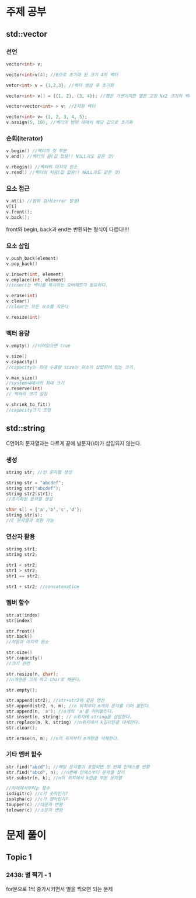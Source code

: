# 주제 공부

## std::vector
### 선언
```C++
vector<int> v;

vector<int>v(4); //0으로 초기화 된 크기 4의 벡터

vetor<int> v = {1,2,3}; //벡터 생성 후 초기화

vector<int> v[] = {{1, 2}, {3, 4}}; //행은 가변이지만 열은 고정 Nx2 크기의 벡터

vector<vector<int> > v; //2차원 벡터

vector<int> v= {1, 2, 3, 4, 5};
v.assign(5, 10); //벡터의 범위 내에서 해당 값으로 초기화

```

### 순회(iterator)
```C++
v.begin() //벡터의 첫 부분
v.end() //벡터의 끝(값 없음!! NULL과도 같은 것)

v.rbegin() //벡터의 마지막 원소
v.rend() //벡터의 처음(값 없음!! NULL과도 같은 것)
```

### 요소 접근
```C++
v.at(i) //범위 검사(error 발생)
v[i]
v.front();
v.back();
```
front와 begin, back과 end는 반환되는 형식이 다르다!!!!

### 요소 삽입
```C++
v.push_back(element)
v.pop_back()

v.insert(int, element)
v.emplace(int, element)
//insert는 벡터를 복사하는 오버헤드가 필요하다.

v.erase(int)
v.clear()
//clear는 모든 요소를 지운다

v.resize(int)
```

### 벡터 용량
```C++
v.empty() //비어있으면 true

v.size()
v.capacity()
//capacity는 최대 수용량 size는 원소가 삽입되어 있는 크기

v.max_size()
//system내에서의 최대 크기
v.reserve(int)
// 벡터의 크기 설정

v.shrink_to_fit()
//capacity크기 조정
```

## std::string
C언어의 문자열과는 다르게 끝에 널문자(\0)가 삽입되지 않는다.

### 생성
```C++
string str; //빈 문자열 생성

string str = "abcdef";
string str("abcdef");
string str2(str1);
//초기화된 문자열 생성

char s[] = {'a','b','c','d'};
string str(s);
//C 문자열과 호환 가능
```

### 연산자 활용
```C++
string str1;
string str2;

str1 < str2;
str1 > str2;
str1 == str2;

str1 + str2; //concatenation
```

### 멤버 함수
```C++
str.at(index)
str[index]

str.front()
str.back()
//처음과 마지막 원소

str.size()
str.capacity()
//크기 관련

str.resize(n, char);
//n개만큼 크게 하고 char로 채운다.

str.empty();

str.append(str2); //str+str2와 같은 연산
str.append(str2, n, m); //n 위치부터 m개의 문자를 이어 붙인다.
str.append(n, 'a'); //n개의 'a'를 이어붙인다.
str.insert(n, string); // n위치에 string을 삽입한다.
str.replace(n, k, string) //n위치에서 k길이만큼 대체한다.
str.clear();

str.erase(n, m); //n의 위치부터 m개만큼 삭제한다.
```

### 기타 멤버 함수
```C++
str.find("abcd"); //해당 문자열이 포함되면 첫 번째 인덱스를 반환
str.find("abcd", n); //n번째 인덱스부터 문자열 찾기
str.substr(n, k); //n의 위치에서 k만큼 부분 문자열

//아래에서부터는 함수
isdigit(c) //c가 숫자인가?
isalpha(c) //c가 영어인가?
toupper(c) //대문자 변환
tolower(c) //소문자 변환
```

# 문제 풀이

## Topic 1
### 2438: 별 찍기 - 1
for문으로 1씩 증가시키면서 별을 찍으면 되는 문제